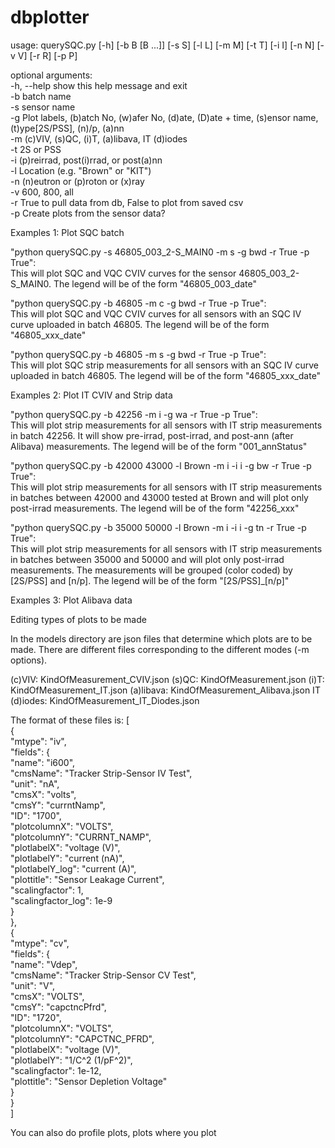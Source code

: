 # dbplotter
usage: querySQC.py [-h] [-b B [B ...]] [-s S] [-l L] [-m M] [-t T] [-i I] [-n N] [-v V] [-r R] [-p P]

optional arguments:  
  -h, --help    show this help message and exit  
  -b            batch name  
  -s            sensor name  
  -g            Plot labels, (b)atch No, (w)afer No, (d)ate, (D)ate + time, (s)ensor name, (t)ype[2S/PSS], (n)/p, (a)nn  
  -m            (c)VIV, (s)QC, (i)T, (a)libava, IT (d)iodes  
  -t            2S or PSS  
  -i            (p)reirrad, post(i)rrad, or post(a)nn  
  -l            Location (e.g. "Brown" or "KIT")  
  -n            (n)eutron or (p)roton or (x)ray  
  -v            600, 800, all  
  -r            True to pull data from db, False to plot from saved csv  
  -p            Create plots from the sensor data?  

Examples 1: Plot SQC batch

"python querySQC.py -s 46805_003_2-S_MAIN0 -m s -g bwd -r True -p True":  
This will plot SQC and VQC CVIV curves for the sensor 46805_003_2-S_MAIN0.  The legend will be of the form "46805_003_date"  

"python querySQC.py -b 46805 -m c -g bwd -r True -p True":  
This will plot SQC and VQC CVIV curves for all sensors with an SQC IV curve uploaded in batch 46805.  The legend will be of the form "46805_xxx_date"  

"python querySQC.py -b 46805 -m s -g bwd -r True -p True":  
This will plot SQC strip measurements for all sensors with an SQC IV curve uploaded in batch 46805.  The legend will be of the form "46805_xxx_date"  


Examples 2: Plot IT CVIV and Strip data

"python querySQC.py -b 42256  -m i -g wa -r True -p True":  
This will plot strip measurements for all sensors with IT strip measurements in batch 42256.  It will show pre-irrad, post-irrad, and post-ann (after Alibava) measurements. The legend will be of the form "001_annStatus"  

"python querySQC.py -b 42000 43000 -l Brown -m i -i i -g bw -r True -p True":  
This will plot strip measurements for all sensors with IT strip measurements in batches between 42000 and 43000 tested at Brown and will plot only post-irrad measurements. The legend will be of the form "42256_xxx"  

"python querySQC.py -b 35000 50000 -l Brown -m i -i i -g tn -r True -p True":  
This will plot strip measurements for all sensors with IT strip measurements in batches between 35000 and 50000 and will plot only post-irrad measurements. The measurements will be grouped (color coded) by [2S/PSS] and [n/p]. The legend will be of the form "[2S/PSS]_[n/p]"  

Examples 3: Plot Alibava data


Editing types of plots to be made

In the models directory are json files that determine which plots are to be made.  There are different files corresponding to the different modes (-m options).

(c)VIV: KindOfMeasurement_CVIV.json
(s)QC: KindOfMeasurement.json
(i)T: KindOfMeasurement_IT.json
(a)libava: KindOfMeasurement_Alibava.json
IT (d)iodes: KindOfMeasurement_IT_Diodes.json

The format of these files is:
[  
{  
  "mtype": "iv",  
  "fields": {  
    "name": "i600",  
    "cmsName": "Tracker Strip-Sensor IV Test",  
    "unit": "nA",  
    "cmsX": "volts",  
    "cmsY": "currntNamp",  
    "ID": "1700",  
    "plotcolumnX": "VOLTS",  
    "plotcolumnY": "CURRNT_NAMP",  
    "plotlabelX": "voltage (V)",  
    "plotlabelY": "current (nA)",  
    "plotlabelY_log": "current (A)",  
    "plottitle": "Sensor Leakage Current",  
    "scalingfactor": 1,  
    "scalingfactor_log": 1e-9  
  }  
},  
{  
  "mtype": "cv",  
  "fields": {  
    "name": "Vdep",  
    "cmsName": "Tracker Strip-Sensor CV Test",  
    "unit": "V",  
    "cmsX": "VOLTS",  
    "cmsY": "capctncPfrd",  
    "ID": "1720",  
    "plotcolumnX": "VOLTS",  
    "plotcolumnY": "CAPCTNC_PFRD",  
    "plotlabelX": "voltage (V)",  
    "plotlabelY": "1/C^2 (1/pF^2)",  
    "scalingfactor": 1e-12,  
    "plottitle": "Sensor Depletion Voltage"  
  }  
}  
]  

You can also do profile plots, plots where you plot 
